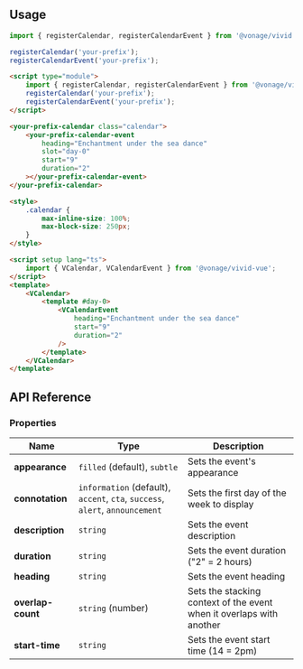 ## Usage

<vwc-tabs gutters="none">
<vwc-tab label="Web component"></vwc-tab>
<vwc-tab-panel>

```js
import { registerCalendar, registerCalendarEvent } from '@vonage/vivid';

registerCalendar('your-prefix');
registerCalendarEvent('your-prefix');
```

```html preview
<script type="module">
	import { registerCalendar, registerCalendarEvent } from '@vonage/vivid';
	registerCalendar('your-prefix');
	registerCalendarEvent('your-prefix');
</script>

<your-prefix-calendar class="calendar">
	<your-prefix-calendar-event
		heading="Enchantment under the sea dance"
		slot="day-0"
		start="9"
		duration="2"
	></your-prefix-calendar-event>
</your-prefix-calendar>

<style>
	.calendar {
		max-inline-size: 100%;
		max-block-size: 250px;
	}
</style>
```

</vwc-tab-panel>
<vwc-tab label="Vue"></vwc-tab>
<vwc-tab-panel>

```html
<script setup lang="ts">
	import { VCalendar, VCalendarEvent } from '@vonage/vivid-vue';
</script>
<template>
	<VCalendar>
		<template #day-0>
			<VCalendarEvent
				heading="Enchantment under the sea dance"
				start="9"
				duration="2"
			/>
		</template>
	</VCalendar>
</template>
```

</vwc-tab-panel>
</vwc-tabs>

## API Reference

### Properties

<div class="table-wrapper">

| Name              | Type                                                                         | Description                                                          |
| ----------------- | ---------------------------------------------------------------------------- | -------------------------------------------------------------------- |
| **appearance**    | `filled` (default), `subtle`                                                 | Sets the event's appearance                                          |
| **connotation**   | `information` (default), `accent`, `cta`, `success`, `alert`, `announcement` | Sets the first day of the week to display                            |
| **description**   | `string`                                                                     | Sets the event description                                           |
| **duration**      | `string`                                                                     | Sets the event duration ("2" = 2 hours)                              |
| **heading**       | `string`                                                                     | Sets the event heading                                               |
| **overlap-count** | `string` (number)                                                            | Sets the stacking context of the event when it overlaps with another |
| **start-time**    | `string`                                                                     | Sets the event start time (14 = 2pm)                                 |

</div>
